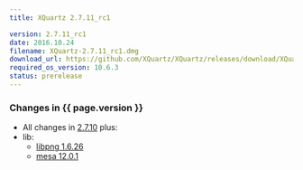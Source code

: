 ```yaml
---
title: XQuartz 2.7.11_rc1

version: 2.7.11_rc1
date: 2016.10.24
filename: XQuartz-2.7.11_rc1.dmg
download_url: https://github.com/XQuartz/XQuartz/releases/download/XQuartz-2.7.11_rc1/XQuartz-2.7.11_rc1.dmg
required_os_version: 10.6.3
status: prerelease
---
```


### Changes in {{ page.version }} ###
  * All changes in [2.7.10](XQuartz-2.7.10.html) plus:
  * lib:
    * [libpng 1.6.26](https://downloads.sourceforge.net/libpng/libpng16/1.6.26/libpng-1.6.26-README.txt)
    * [mesa 12.0.1](http://mesa3d.org/relnotes/12.0.1.html)
